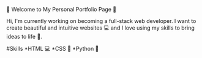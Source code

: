 🌟 Welcome to My Personal Portfolio Page 🌟

Hi, I'm currently working on becoming a full-stack web developer. I want to create beautiful and intuitive websites 💻 and I love using my skills to bring ideas to life 🚀.

#Skills
*HTML 💻
*CSS 🎨
*Python 🐍

